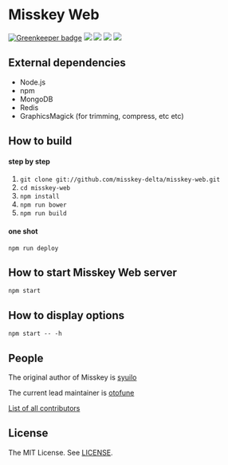 # Misskey Web

[![Greenkeeper badge](https://badges.greenkeeper.io/misskey-delta/misskey-web.svg)](https://greenkeeper.io/)
[![][travis-badge]][travis-link]
[![][gemnasium-badge]][gemnasium-link]
[![][david-dev-badge]][david-dev-link]
[![][mit-badge]][mit]

## External dependencies
* Node.js
* npm
* MongoDB
* Redis
* GraphicsMagick (for trimming, compress, etc etc)

## How to build
#### step by step
1. `git clone git://github.com/misskey-delta/misskey-web.git`
2. `cd misskey-web`
3. `npm install`
4. `npm run bower`
5. `npm run build`

#### one shot
`npm run deploy`

## How to start Misskey Web server
`npm start`

## How to display options
`npm start -- -h`

## People

The original author of Misskey is [syuilo](https://github.com/syuilo)

The current lead maintainer is [otofune](https://github.com/otofune)

[List of all contributors](https://github.com/misskey-delta/misskey-web/graphs/contributors)

## License
The MIT License. See [LICENSE](LICENSE).

[mit]:             http://opensource.org/licenses/MIT
[mit-badge]:       https://img.shields.io/badge/license-MIT-444444.svg?style=flat-square
[travis-link]:     https://travis-ci.org/misskey-delta/misskey-web
[travis-badge]:    https://img.shields.io/travis/misskey-delta/misskey-web/master.svg?style=flat-square
[gemnasium-link]:  https://gemnasium.com/misskey-delta/misskey-web
[gemnasium-badge]: https://img.shields.io/gemnasium/misskey-delta/misskey-web.svg?style=flat-square
[david-dev-link]:  https://david-dm.org/misskey-delta/misskey-web?type=dev
[david-dev-badge]: https://img.shields.io/david/dev/misskey-delta/misskey-web.svg?style=flat-square

